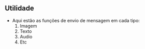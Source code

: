## Utilidade

- Aqui estão as funções de envio de mensagem em cada tipo:
  1. Imagem
  2. Texto
  3. Audio
  4. Etc